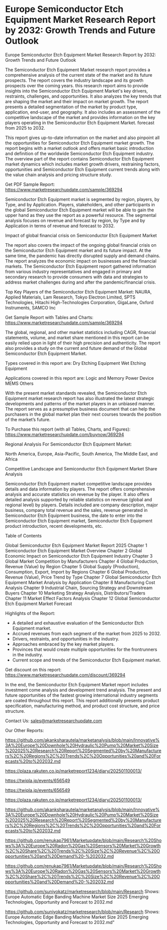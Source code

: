 # Europe Semiconductor Etch Equipment Market Research Report by 2032: Growth Trends and Future Outlook
 Europe Semiconductor Etch Equipment Market Research Report by 2032: Growth Trends and Future Outlook

The Semiconductor Etch Equipment Market research report provides a comprehensive analysis of the current state of the market and its future prospects. The report covers the industry landscape and its growth prospects over the coming years. this research report aims to provide insights into the Semiconductor Etch Equipment Market's key drivers, restraints, challenges, and opportunities. It also analyzes the key trends that are shaping the market and their impact on market growth. The report presents a detailed segmentation of the market by product type, application, end-user, and geography. It also includes an assessment of the competitive landscape of the market and provides information on the key players operating in the Semiconductor Etch Equipment Market. forecast from 2025 to 2032.

This report gives up-to-date information on the market and also pinpoint all the opportunities for Semiconductor Etch Equipment market growth. The report begins with a market outlook and offers market basic introduction and definition of the worldwide Semiconductor Etch Equipment industry. The overview part of the report contains Semiconductor Etch Equipment market dynamics which includes market growth drivers, restraining factors, opportunities and Semiconductor Etch Equipment current trends along with the value chain analysis and pricing structure study.

Get PDF Sample Report: https://www.marketresearchupdate.com/sample/369294

Semiconductor Etch Equipment market is segmented by region, players, by Type, and by Application. Players, stakeholders, and other participants in the global Semiconductor Etch Equipment market will be able to gain the upper hand as they use the report as a powerful resource. The segmental analysis focuses on revenue and forecast by region, by Type and by Application in terms of revenue and forecast to 2032.

Impact of global financial crisis on Semiconductor Etch Equipment Market

The report also covers the impact of the ongoing global financial crisis on the Semiconductor Etch Equipment market and its future impact. At the same time, the pandemic has directly disrupted supply and demand chains. The report analyzes the economic impact on businesses and the financial markets. The Semiconductor Etch Equipment report gathered information from various industry representatives and engaged in primary and secondary research to provide consumers with data and strategies to address market challenges during and after the pandemic/financial crisis.

Top Key Players of the Semiconductor Etch Equipment Market:
NAURA, Applied Materials, Lam Research, Tokyo Electron Limited, SPTS Technologies, Hitachi High-Technologies Corporation, GigaLane, Oxford Instruments, SAMCO Inc


Get Sample Report with Tables and Charts: https://www.marketresearchupdate.com/sample/369294

The global, regional, and other market statistics including CAGR, financial statements, volume, and market share mentioned in this report can be easily relied upon in light of their high precision and authenticity. The report also provides a study on the current and future demand of the Global Semiconductor Etch Equipment Market.

Types covered in this report are:
Dry Etching Equipment
Wet Etching Equipment


Applications covered in this report are:
Logic and Memory
Power Device
MEMS
Others


With the present market standards revealed, the Semiconductor Etch Equipment market research report has also illustrated the latest strategic developments and patterns of the market players in an unbiased manner. The report serves as a presumptive business document that can help the purchasers in the global market plan their next courses towards the position of the market’s future.

To Purchase this report (with all Tables, Charts, and Figures): https://www.marketresearchupdate.com/buynow/369294

Regional Analysis For Semiconductor Etch Equipment Market:

North America, Europe, Asia-Pacific, South America, The Middle East, and Africa

Competitive Landscape and Semiconductor Etch Equipment Market Share Analysis

Semiconductor Etch Equipment market competitive landscape provides details and data information by players. The report offers comprehensive analysis and accurate statistics on revenue by the player. It also offers detailed analysis supported by reliable statistics on revenue (global and regional level) by players. Details included are company description, major business, company total revenue and the sales, revenue generated in Semiconductor Etch Equipment business, the date to enter into the Semiconductor Etch Equipment market, Semiconductor Etch Equipment product introduction, recent developments, etc.

Table of Contents

Global Semiconductor Etch Equipment Market Report 2025
Chapter 1 Semiconductor Etch Equipment Market Overview
Chapter 2 Global Economic Impact on Semiconductor Etch Equipment Industry
Chapter 3 Global Market Competition by Manufacturers
Chapter 4 Global Production, Revenue (Value) by Region
Chapter 5 Global Supply (Production), Consumption, Export, Import by Regions
Chapter 6 Global Production, Revenue (Value), Price Trend by Type
Chapter 7 Global Semiconductor Etch Equipment Market Analysis by Application
Chapter 8 Manufacturing Cost Analysis
Chapter 9 Industrial Chain, Sourcing Strategy and Downstream Buyers
Chapter 10 Marketing Strategy Analysis, Distributors/Traders
Chapter 11 Market Effect Factors Analysis
Chapter 12 Global Semiconductor Etch Equipment Market Forecast

Highlights of the Report:

- A detailed and exhaustive evaluation of the Semiconductor Etch Equipment market.
- Accrued revenues from each segment of the market from 2025 to 2032.
- Drivers, restraints, and opportunities in the industry.
- Approaches embraced by the key market players.
- Provinces that would create multiple opportunities for the frontrunners in the industry.
- Current scope and trends of the Semiconductor Etch Equipment market.

Get discount on this report: https://www.marketresearchupdate.com/discount/369294

In the end, the Semiconductor Etch Equipment Market report includes investment come analysis and development trend analysis. The present and future opportunities of the fastest growing international industry segments are coated throughout this report. This report additionally presents product specification, manufacturing method, and product cost structure, and price structure.

Contact Us:
sales@marketresearchupdate.com

Our Other Reports:

https://github.com/akanksharautela/marketanalysis/blob/main/Innovative%3A%20Europe%20Downhole%20Hydraulic%20Pump%20Market%20Size%202025%20Research%20Report%20Segmented%20by%20Manufacturers%2C%20Regions%2C%20Trends%2C%20Opportunities%20and%20Forecasts%20to%202032.md

https://plaza.rakuten.co.jp/marketreport1234/diary/202501100013/

https://twipla.jp/events/656549

https://twipla.jp/events/656549

https://plaza.rakuten.co.jp/marketreport1234/diary/202501100013/

https://github.com/akanksharautela/marketanalysis/blob/main/Innovative%3A%20Europe%20Downhole%20Hydraulic%20Pump%20Market%20Size%202025%20Research%20Report%20Segmented%20by%20Manufacturers%2C%20Regions%2C%20Trends%2C%20Opportunities%20and%20Forecasts%20to%202032.md

https://github.com/renukap7961/Marketupdate/blob/main/Research%20Shows%3A%20Europe%20Radon%20Gas%20Sensors%20Market%20Growth%2C%20Share%2C%20Trends%2C%20Size%2C%20Revenue%2C%20Opportunities%20and%20Demand%20-%202032.md

https://github.com/renukap7961/Marketupdate/blob/main/Research%20Shows%3A%20Europe%20Radon%20Gas%20Sensors%20Market%20Growth%2C%20Share%2C%20Trends%2C%20Size%2C%20Revenue%2C%20Opportunities%20and%20Demand%20-%202032.md

https://github.com/suniyokatz/marketresearch/blob/main/Research Shows: Europe Automatic Edge Banding Machine Market Size 2025 Emerging Technologies, Opportunity and Forecast to 2032.md

https://github.com/suniyokatz/marketresearch/blob/main/Research Shows: Europe Automatic Edge Banding Machine Market Size 2025 Emerging Technologies, Opportunity and Forecast to 2032.md"
